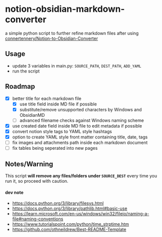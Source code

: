 # notion-obsidian-markdown-converter
a simple python script to further refine markdown files after using [connertennery/Notion-to-Obsidian-Converter](https://github.com/connertennery/Notion-to-Obsidian-Converter)

## Usage
- update 3 variables in main.py: `SOURCE_PATH`, `DEST_PATH`, `ADD_YAML`
- run the script

## Roadmap
- [x] better title for each markdown file
    - [x] use title field inside MD file if possible
    - [x] substitute/remove unsupported characters by Windows and ObsidianMD
    - [ ] advanced filename checks against Windows naming scheme
- [x] use created date field inside MD file to edit metadata if possible
- [x] convert notion style tags to YAML style hashtags
- [x] option to create YAML style front matter containing title, date, tags
- [ ] fix images and attachments path inside each markdown document
- [ ] fix tables being seperated into new pages

## Notes/Warning
This script **will remove any files/folders under `SOURCE_DEST`** every time you run it, so proceed with caution.

#### dev note
- https://docs.python.org/3/library/filesys.html
- https://docs.python.org/3/library/pathlib.html#basic-use
- https://learn.microsoft.com/en-us/windows/win32/fileio/naming-a-file#naming-conventions
- https://www.tutorialspoint.com/python/time_strptime.htm
- https://github.com/othneildrew/Best-README-Template
